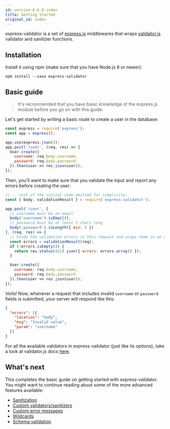 ```yaml
---
id: version-6.6.0-index
title: Getting Started
original_id: index
---
```


express-validator is a set of [express.js](http://expressjs.com/) middlewares that wraps
[validator.js](https://github.com/chriso/validator.js) validator and sanitizer functions.

## Installation
Install it using npm (make sure that you have Node.js 6 or newer):

```
npm install --save express-validator
```

## Basic guide
> It's recommended that you have basic knowledge of the express.js module before you go on with
this guide.

Let's get started by writing a basic route to create a user in the database:

```js
const express = require('express');
const app = express();

app.use(express.json());
app.post('/user', (req, res) => {
  User.create({
    username: req.body.username,
    password: req.body.password
  }).then(user => res.json(user));
});
```

Then, you'll want to make sure that you validate the input and report any errors before creating the user:

```js
// ...rest of the initial code omitted for simplicity.
const { body, validationResult } = require('express-validator');

app.post('/user', [
  // username must be an email
  body('username').isEmail(),
  // password must be at least 5 chars long
  body('password').isLength({ min: 5 })
], (req, res) => {
  // Finds the validation errors in this request and wraps them in an object with handy functions
  const errors = validationResult(req);
  if (!errors.isEmpty()) {
    return res.status(422).json({ errors: errors.array() });
  }

  User.create({
    username: req.body.username,
    password: req.body.password
  }).then(user => res.json(user));
});
```

*Voila!* Now, whenever a request that includes invalid `username` or `password` fields 
is submitted, your server will respond like this:
```json
{
  "errors": [{
    "location": "body",
    "msg": "Invalid value",
    "param": "username"
  }]
}
```

For all the available validators in express-validator (just like its options),
take a look at validator.js docs [here](https://github.com/chriso/validator.js#validators).

## What's next
This completes the basic guide on getting started with express-validator.  
You might want to continue reading about some of the more advanced features available:

- [Sanitization](feature-sanitization.md)
- [Custom validators/sanitizers](feature-custom-validators-sanitizers.md)
- [Custom error messages](feature-error-messages.md)
- [Wildcards](feature-wildcards.md)
- [Schema validation](feature-schema-validation.md)
